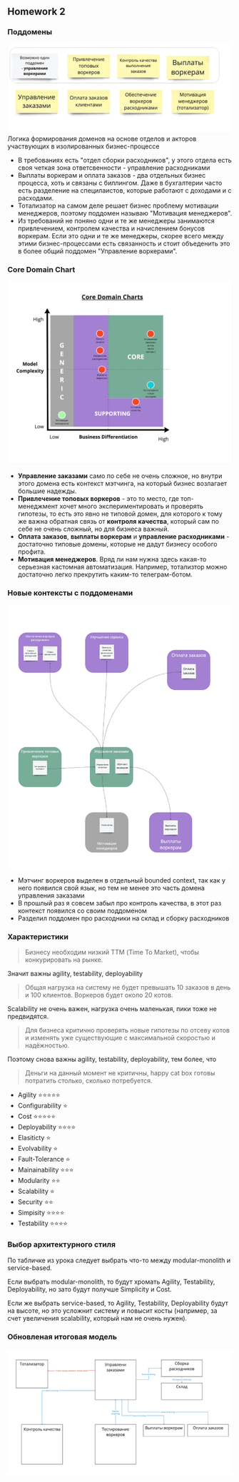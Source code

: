 ## Homework 2

### Поддомены
![subdomains.jpg](subdomains.jpg)
Логика формирования доменов на основе отделов и акторов участвующих в изолированных бизнес-процессе
- В требованиях есть "отдел сборки расходников", у этого отдела есть своя четкая зона ответсвенности - управление расходниками
- Выплаты воркерам и оплата заказов - два отдельных бизнес процесса, хоть и связаны с биллингом. Даже в бухгалтерии часто есть разделение на специлаистов, которые работают с доходами и с расходами.
- Тотализатор на самом деле решает бизнес проблему мотивации менеджеров, поэтому поддомен называю "Мотивация менеджеров".
- Из требований не поняно одни и те же менеджеры занимаются привлечением, контролем качества и начислением бонусов воркерам. Если это одни и те же менеджеры, скорее всего между этими бизнес-процессами есть связанность и стоит объеденить это в более общий поддомен "Управление воркерами".


### Core Domain Chart
![core_domain_chart.jpg](core_domain_chart.jpg)
- **Управление заказами** само по себе не очень сложное, но внутри этого домена есть контекст мэтчинга, на который бизнес возлагает большие надежды.
- **Привлечение топовых воркеров** - это то место, где топ-менеджмент хочет много экспериментировать и проверять гипотезы, то есть это явно не типовой домен, для которого к тому же важна обратная связь от **контроля качества**, который сам по себе не очень сложный, но для бизнеса важный.
- **Оплата заказов**, **выплаты воркерам** и **управление расходниками** - достаточно типовые домены, которые не дадут бизнесу особого профита.
- **Мотивация менеджеров**. Вряд ли нам нужна здесь какая-то серьезная кастомная автоматизация. Например, тотализтор можно достаточно легко прекрутить каким-то телеграм-ботом.

### Новые контексты с поддоменами
![bounded_contexts_2.jpg](bounded_contexts_2.jpg)

- Мэтчинг воркеров выделен в отдельный bounded context, так как у него появился свой язык, но тем не менее это часть домена управления заказами
- В прошлый раз я совсем забыл про контроль качества, в этот раз контекст появился со своим поддоменом
- Разделил поддомен про расходники на склад и сборку расходников

### Характеристики
> Бизнесу необходим низкий ТТМ (Time To Market), чтобы конкурировать на рынке.

Значит важны agility, testability, deployability

> Общая нагрузка на систему не будет превышать 10 заказов в день и 100 клиентов. Воркеров будет около 20 котов. 

Scalability не очень важен, нагрузка очень маленькая, пики тоже не предвидятся.

> Для бизнеса критично проверять новые гипотезы по отсеву котов и изменять уже существующие с максимальной скоростью и надёжностью.

Поэтому снова важны agility, testability, deployability, тем более, что

> Деньги на данный момент не критичны, happy cat box готовы потратить столько, сколько потребуется.

- Agility ⭐⭐⭐⭐⭐
- Configurability ⭐
- Cost ⭐⭐⭐⭐⭐
- Deployability ⭐⭐⭐⭐
- Elasiticty ⭐
- Evolvability ⭐
- Fault-Tolerance ⭐
- Mainainability ⭐⭐⭐
- Modularity ⭐⭐
- Scalability ⭐
- Security ⭐⭐
- Simpisity ⭐⭐⭐⭐
- Testability ⭐⭐⭐⭐

### Выбор архитектурного стиля
По табличке из урока следует выбрать что-то между modular-monolith и service-based.

Если выбрать modular-monolith, то будут хромать Agility, Testability, Deployability, но зато будут получше Simplicity и Cost.

Если же выбрать service-based, то Agility, Testability, Deployability будут на высоте, но это усложнит систему и повысит косты (например, за счет увеличения scalability, который нам не очень нужен).

### Обновленая итоговая модель
![final_model_2.jpg](final_model_2.jpg)
